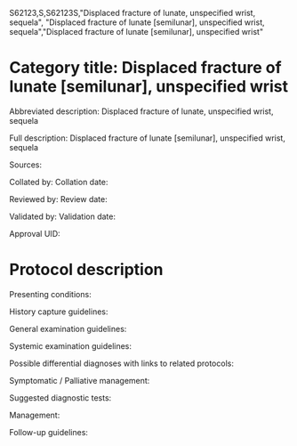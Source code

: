 S62123,S,S62123S,"Displaced fracture of lunate, unspecified wrist, sequela", "Displaced fracture of lunate [semilunar], unspecified wrist, sequela","Displaced fracture of lunate [semilunar], unspecified wrist"
# Category title: Displaced fracture of lunate [semilunar], unspecified wrist

Abbreviated description: Displaced fracture of lunate, unspecified wrist, sequela

Full description: Displaced fracture of lunate [semilunar], unspecified wrist, sequela

Sources:

Collated by:
Collation date:

Reviewed by:
Review date:

Validated by:
Validation date:

Approval UID:

# Protocol description

Presenting conditions:

History capture guidelines:

General examination guidelines:

Systemic examination guidelines:

Possible differential diagnoses with links to related protocols:

Symptomatic / Palliative management:

Suggested diagnostic tests:

Management:

Follow-up guidelines:
